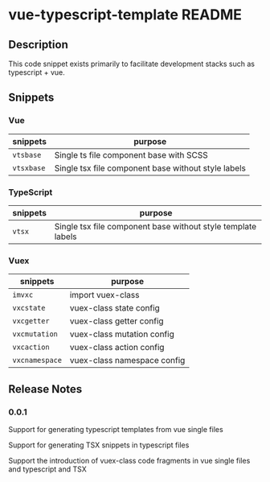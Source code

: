 # vue-typescript-template README

## Description

This code snippet exists primarily to facilitate development stacks such as typescript + vue.

## Snippets

### Vue

| snippets   | purpose                                             |
| ---------- | --------------------------------------------------- |
| `vtsbase`  | Single ts file component base with SCSS             |
| `vtsxbase` | Single tsx file component base without style labels |


### TypeScript

| snippets | purpose                                                      |
| -------- | ------------------------------------------------------------ |
| `vtsx`   | Single tsx file component base without style template labels |

### Vuex

| snippets       | purpose                     |
| -------------- | --------------------------- |
| `imvxc`        | import vuex-class           |
| `vxcstate`     | vuex-class state config     |
| `vxcgetter`    | vuex-class getter config    |
| `vxcmutation`  | vuex-class mutation config  |
| `vxcaction`    | vuex-class action config    |
| `vxcnamespace` | vuex-class namespace config |

## Release Notes

### 0.0.1

Support for generating typescript templates from vue single files

Support for generating TSX snippets in typescript files

Support the introduction of vuex-class code fragments in vue single files and typescript and TSX
